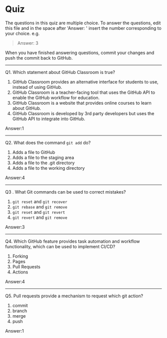 # Quiz

The questions in this quiz are multiple choice. To answer the questions, edit this file and in the space after 'Answer: ' insert the number corresponding to your choice. e.g.

> Answer: 3

When you have finished answering questions, commit your changes and push the commit back to GitHub.

------

Q1. Which statement about GitHub Classroom is true?

1. GitHub Classroom provides an alternative interface for students to use, instead of using GitHub.
2. GitHub Classroom is a teacher-facing tool that uses the GitHub API to enable the GitHub workflow for education.
3. GitHub Classroom is a website that provides online courses to learn about GitHub.
4. GitHub Classroom is developed by 3rd party developers but uses the GitHub API to integrate into GitHub.

Answer:1

------

Q2. What does the command `git add` do?

1. Adds a file to GitHub
2. Adds a file to the staging area
3. Adds a file to the .git directory
4. Adds a file to the working directory

Answer:4

------

Q3 . What Git commands can be used to correct mistakes?

1. `git reset` and `git recover`
2. `git rebase` and `git remove`
3. `git reset` and `git revert`
4. `git revert` and `git remove`

Answer:3

------

Q4. Which GitHub feature provides task automation and workflow functionality, which can be used to implement CI/CD?

1. Forking
2. Pages
3. Pull Requests
4. Actions

Answer:4

------

Q5. Pull requests provide a mechanism to request which git action?

1. commit
2. branch
3. merge
4. push

Answer:1


